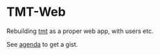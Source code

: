 # TMT-Web

Rebuilding [tmt](https://github.com/swizzard/tmt) as a proper web app, with
users etc.

See [agenda](./agenda.md) to get a gist.
